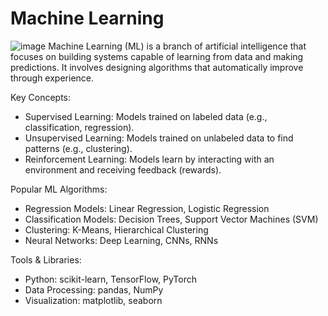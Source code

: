 # Machine Learning 
![image](https://github.com/user-attachments/assets/71a3e635-1906-48f7-9b54-772e49ba92e5)
Machine Learning (ML) is a branch of artificial intelligence that focuses on building systems capable of learning from data and making predictions. It involves designing algorithms that automatically improve through experience.

Key Concepts:
  - Supervised Learning: Models trained on labeled data (e.g., classification, regression).
  - Unsupervised Learning: Models trained on unlabeled data to find patterns (e.g., clustering).
  - Reinforcement Learning: Models learn by interacting with an environment and receiving feedback (rewards).

Popular ML Algorithms:
  - Regression Models: Linear Regression, Logistic Regression
  - Classification Models: Decision Trees, Support Vector Machines (SVM)
  - Clustering: K-Means, Hierarchical Clustering
  - Neural Networks: Deep Learning, CNNs, RNNs

Tools & Libraries:
  - Python: scikit-learn, TensorFlow, PyTorch
  - Data Processing: pandas, NumPy
  - Visualization: matplotlib, seaborn
